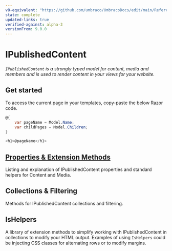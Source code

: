 ```yaml
---
v8-equivalent: "https://github.com/umbraco/UmbracoDocs/edit/main/Reference/Querying/IPublishedContent/index.md"
state: complete
updated-links: true
verified-against: alpha-3
versionFrom: 9.0.0
---
```


# IPublishedContent

_`IPublishedContent` is a strongly typed model for content, media and members and is used to render content in your views for your website._

## Get started

To access the current page in your templates, copy-paste the below Razor code.

```csharp
@{
    var pageName = Model.Name;
    var childPages = Model.Children;
}

<h1>@pageName</h1>
```

## [Properties & Extension Methods](properties-extension-methods.md)

Listing and explanation of IPublishedContent properties and standard helpers for Content and Media.

## Collections & Filtering

Methods for IPublishedContent collections and filtering.

## IsHelpers

A library of extension methods to simplify working with IPublishedContent in collections to modify your HTML output. Examples of using `IsHelpers` could be injecting CSS classes for alternating rows or to modify margins.
